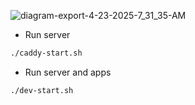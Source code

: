 ![diagram-export-4-23-2025-7_31_35-AM](https://github.com/user-attachments/assets/ce8a001b-a3ae-440b-9a56-aefbac82ab47)

- Run server
```bash
./caddy-start.sh
```
- Run server and apps
```bash
./dev-start.sh
```
